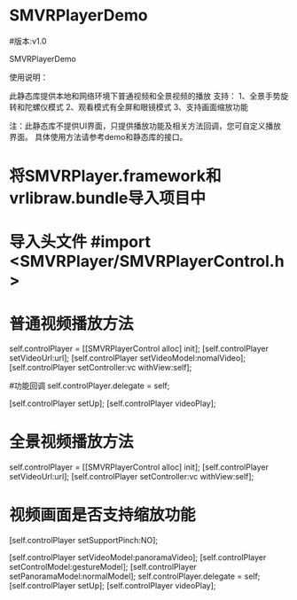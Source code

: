 # SMVRPlayerDemo

#版本:v1.0

SMVRPlayerDemo

使用说明：

此静态库提供本地和网络环境下普通视频和全景视频的播放
支持：
    1、全景手势旋转和陀螺仪模式
    2、观看模式有全屏和眼镜模式
    3、支持画面缩放功能

注：此静态库不提供UI界面，只提供播放功能及相关方法回调，您可自定义播放界面。
   具体使用方法请参考demo和静态库的接口。

# 将SMVRPlayer.framework和vrlibraw.bundle导入项目中
# 导入头文件 #import <SMVRPlayer/SMVRPlayerControl.h>

# 普通视频播放方法
self.controlPlayer = [[SMVRPlayerControl alloc] init];
[self.controlPlayer setVideoUrl:url];
[self.controlPlayer setVideoModel:nomalVideo];
[self.controlPlayer setController:vc withView:self];

#功能回调
self.controlPlayer.delegate = self;

[self.controlPlayer setUp];
[self.controlPlayer videoPlay];

# 全景视频播放方法
self.controlPlayer = [[SMVRPlayerControl alloc] init];
[self.controlPlayer setVideoUrl:url];
[self.controlPlayer setController:vc withView:self];

# 视频画面是否支持缩放功能
[self.controlPlayer setSupportPinch:NO];

[self.controlPlayer setVideoModel:panoramaVideo];
[self.controlPlayer setControlModel:gestureModel];
[self.controlPlayer setPanoramaModel:normalModel];
self.controlPlayer.delegate = self;
[self.controlPlayer setUp];
[self.controlPlayer videoPlay];




